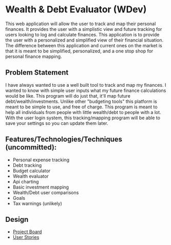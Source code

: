 # Wealth & Debt Evaluator (WDev)

This web application will allow the user to track and map their personal finances. It provides the user with a simplistic view and future tracking for users looking to log and calculate finances. This application is to provide the user with a personalized and simplified view of their financial situation. The difference between this application and current ones on the market is that it is meant to be simplified, personalized, and a one stop shop for personal finance mapping.

## Problem Statement
I have always wanted to use a well built tool to track and map my finances. I wanted to know with simple user inputs what my future finance calculations would be like. This program will do just that, it'll map future debt/wealth/investments. Unlike other "budgeting tools" this platform is meant to be simple to use, and free of charge. This program is meant to help all individuals from people with little wealth/debt to people with a lot. With the user login system, this tracking/mapping program will be able to save your settings so you can update them later.
	
## Features/Technologies/Techniques (uncommitted):
* Personal expense tracking
* Debt tracking
* Budget calculator
* Wealth evaluator
* Api charting
* Basic investment mapping
* Wealth/Debt user comparisons
* Goals
* Tax warnings (unlikely)

## Design
* [Project Board](https://trello.com/b/SI20YppP/wealth-debt-evaluator-wdev)
* [User Stories](/userStories.md)
